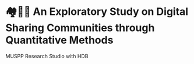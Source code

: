 # 🏘️📱👋 An Exploratory Study on Digital Sharing Communities through Quantitative Methods
MUSPP Research Studio with HDB
